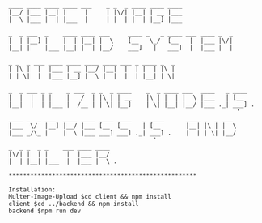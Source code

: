     ____ ____ ____ ____ ___    _ _  _ ____ ____ ____
    |__/ |___ |__| |     |     | |\/| |__| | __ |___
    |  \ |___ |  | |___  |     | |  | |  | |__] |___

    _  _ ___  _    ____ ____ ___     ____ _   _ ____ ___ ____ _  _
    |  | |__] |    |  | |__| |  \    [__   \_/  [__   |  |___ |\/|
    |__| |    |___ |__| |  | |__/    ___]   |   ___]  |  |___ |  |

    _ _  _ ___ ____ ____ ____ ____ ___ _ ____ _  _
    | |\ |  |  |___ | __ |__/ |__|  |  | |  | |\ |
    | | \|  |  |___ |__] |  \ |  |  |  | |__| | \|

    _  _ ___ _ _    _ ___  _ _  _ ____    _  _ ____ ___  ____   _ ____
    |  |  |  | |    |   /  | |\ | | __    |\ | |  | |  \ |___   | [__
    |__|  |  | |___ |  /__ | | \| |__]    | \| |__| |__/ |___ ._| ___] .
                                                                   '
    ____ _  _ ___  ____ ____ ____ ____   _ ____      ____ _  _ ___
    |___  \/  |__] |__/ |___ [__  [__    | [__       |__| |\ | |  \
    |___ _/\_ |    |  \ |___ ___] ___] ._| ___] .    |  | | \| |__/
                                            '
    _  _ _  _ _    ___ ____ ____
    |\/| |  | |     |  |___ |__/
    |  | |__| |___  |  |___ |  \ .
    
    ****************************************************
    
    Installation: 
    Multer-Image-Upload $cd client && npm install
    client $cd ../backend && npm install
    backend $npm run dev

